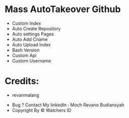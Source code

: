 # Mass AutoTakeover Github
* Custom Index
* Auto Create Repository
* Auto settings Pages
* Auto Add Cname
* Auto Upload Index
* Bash Version
* Custom Api
* Custom Username

# Credits:

- revanmalang

* Bug ? Contact My linkedln : Moch Revano Budiansyah
* Copyright By &copy; Watchers ID
